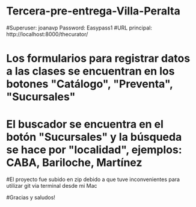 # Tercera-pre-entrega-Villa-Peralta

#Superuser: joanavp  Password: Easypass1
#URL principal: http://localhost:8000/thecurator/
# Los formularios para registrar datos a las clases se encuentran en los botones "Catálogo", "Preventa", "Sucursales"
# El buscador se encuentra en el botón "Sucursales" y la búsqueda se hace por "localidad", ejemplos: CABA, Bariloche, Martínez

#El proyecto fue subido en zip debido a que tuve inconvenientes para utilizar git via terminal desde mi Mac

#Gracias y saludos!
